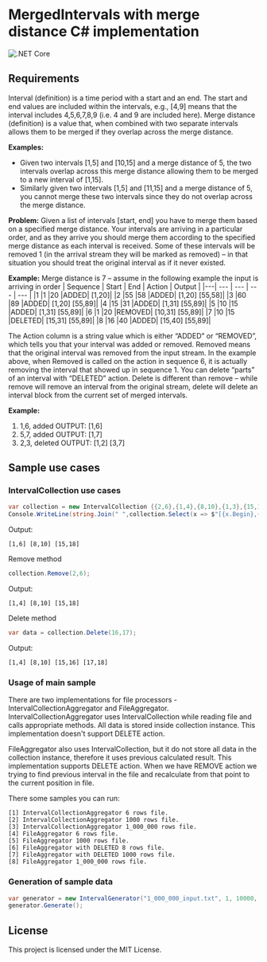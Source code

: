 # MergedIntervals with merge distance C# implementation

![.NET Core](https://github.com/a2ncer/MergedIntervals/workflows/.NET%20Core/badge.svg?branch=master)

## Requirements
Interval (definition) is a time period with a start and an end. The start and end values are included within the intervals, e.g., [4,9] means that the interval includes 4,5,6,7,8,9 (i.e. 4 and 9 are included here).
Merge distance (definition) is a value that, when combined with two separate intervals allows them to be merged if they overlap across the merge distance. 

**Examples:**
- Given two intervals [1,5] and [10,15] and a merge distance of 5, the two intervals overlap
across this merge distance allowing them to be merged to a new interval of [1,15].
-  Similarly given two intervals [1,5] and [11,15] and a merge distance of 5, you cannot
merge these two intervals since they do not overlap across the merge distance.

**Problem:** Given a list of intervals [start, end] you have to merge them based on a specified merge
distance. Your intervals are arriving in a particular order, and as they arrive you should merge them according to the specified merge distance as each interval is received. Some of these intervals will be removed 1 (in the arrival stream they will be marked as removed) – in that
situation you should treat the original interval as if it never existed. 

**Example:**
Merge distance is 7 – assume in the following example the input is arriving in order 
| Sequence | Start | End | Action | Output |
|---| --- | --- | --- | --- | 
|1 |1 |20 |ADDED| [1,20]|
|2 |55 |58 |ADDED| [1,20] [55,58]|
|3 |60 |89 |ADDED| [1,20] [55,89]|
|4 |15 |31 |ADDED| [1,31] [55,89]|
|5 |10 |15 |ADDED| [1,31] [55,89]|
|6 |1 |20 |REMOVED| [10,31] [55,89]|
|7 |10 |15 |DELETED| [15,31] [55,89]|
|8 |16 |40 |ADDED| [15,40] [55,89]|

The Action column is a string value which is either “ADDED” or “REMOVED”, which tells you that your interval was added or removed.
Removed means that the original interval was removed from the input stream. In the example above, when Removed is called on the action in sequence 6, it is actually removing the interval that showed up in sequence 1.
You can delete “parts” of an interval with “DELETED” action. Delete is different than remove – while remove will remove an interval from the original stream, delete will delete an interval block from the current set of merged intervals. 

**Example:**
1. 1,6, added OUTPUT: [1,6]
2. 5,7, added OUTPUT: [1,7]
3. 2,3, deleted OUTPUT: [1,2] [3,7]

## Sample use cases
### IntervalCollection use cases
```c#
var collection = new IntervalCollection {{2,6},{1,4},{8,10},{1,3},{15,18}};
Console.WriteLine(string.Join(" ",collection.Select(x => $"[{x.Begin},{x.End}]")));
```
Output:
```
[1,6] [8,10] [15,18]
```
Remove method
```c#
collection.Remove(2,6);
```
Output:
```
[1,4] [8,10] [15,18]
```
Delete method
```c#
var data = collection.Delete(16,17);

```
Output:
```
[1,4] [8,10] [15,16] [17,18]
```

### Usage of main sample
There are two implementations for file processors - IntervalCollectionAggregator and FileAggregator.
IntervalCollectionAggregator uses IntervalCollection while reading file and calls appropriate methods. All data is stored inside collection instance. This implementation doesn't support DELETE action. 

FileAggregator also uses IntervalCollection, but it do not store all data in the collection instance, therefore it uses previous calculated result. This implementation supports DELETE action.
When we have REMOVE action we trying to find previous interval in the file and recalculate from that point to the current position in file.

There some samples you can run:
```
[1] IntervalCollectionAggregator 6 rows file.
[2] IntervalCollectionAggregator 1000 rows file.
[3] IntervalCollectionAggregator 1_000_000 rows file.
[4] FileAggregator 6 rows file.
[5] FileAggregator 1000 rows file.
[6] FileAggregator with DELETED 8 rows file.
[7] FileAggregator with DELETED 1000 rows file.
[8] FileAggregator 1_000_000 rows file.
```

### Generation of sample data
```c#
var generator = new IntervalGenerator("1_000_000_input.txt", 1, 10000, 1000000, 25);
generator.Generate();
 ```

## License
This project is licensed under the MIT License.